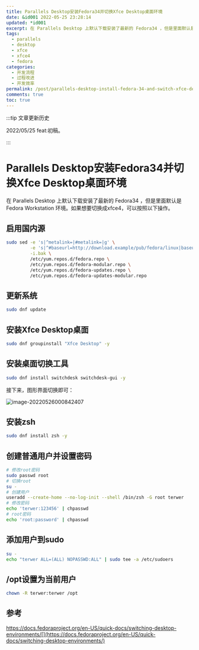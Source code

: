 ```yaml
---
title: Parallels Desktop安装Fedora34并切换Xfce Desktop桌面环境
date: &id001 2022-05-25 23:28:14
updated: *id001
excerpt: 在 Parallels Desktop 上默认下载安装了最新的 Fedora34 ，但是里面默认是 Fedora Workstation 环境。如果想要切换成xfce4，可以按照以下操作。
tags:
  - parallels
  - desktop
  - xfce
  - xfce4
  - fedora
categories:
  - 开发流程
  - 过程改进
  - 开发效率
permalink: /post/parallels-desktop-install-fedora-34-and-switch-xfce-desktop-environment.html
comments: true
toc: true
---
```

:::tip 文章更新历史

2022/05/25 feat:初稿。

:::

# Parallels Desktop安装Fedora34并切换Xfce Desktop桌面环境

在 Parallels Desktop 上默认下载安装了最新的 Fedora34 ，但是里面默认是 Fedora Workstation 环境。如果想要切换成xfce4，可以按照以下操作。

## 启用国内源

```bash
sudo sed -e 's|^metalink=|#metalink=|g' \
         -e 's|^#baseurl=http://download.example/pub/fedora/linux|baseurl=https://mirrors.ustc.edu.cn/fedora|g' \
         -i.bak \
         /etc/yum.repos.d/fedora.repo \
         /etc/yum.repos.d/fedora-modular.repo \
         /etc/yum.repos.d/fedora-updates.repo \
         /etc/yum.repos.d/fedora-updates-modular.repo
```

## 更新系统

```bash
sudo dnf update
```

## 安装Xfce Desktop桌面

```bash
sudo dnf groupinstall "Xfce Desktop" -y
```

## 安装桌面切换工具

```bash
sudo dnf install switchdesk switchdesk-gui -y
```

接下来，图形界面切换即可：

![image-20220526000842407](https://img1.terwer.space/image-20220526000842407.png)

## 安装zsh

```bash
sudo dnf install zsh -y
```

## 创建普通用户并设置密码

```bash
# 修改root密码
sudo passwd root
# 切换root
su -
# 创建用户
useradd --create-home --no-log-init --shell /bin/zsh -G root terwer
# 修改密码
echo 'terwer:123456' | chpasswd
# root密码
echo 'root:password' | chpasswd
```

## 添加用户到sudo

```bash
su -
echo "terwer ALL=(ALL) NOPASSWD:ALL" | sudo tee -a /etc/sudoers
```

## /opt设置为当前用户

```bash
chown -R terwer:terwer /opt
```

## 参考

https://docs.fedoraproject.org/en-US/quick-docs/switching-desktop-environments/[](https://docs.fedoraproject.org/en-US/quick-docs/switching-desktop-environments/)